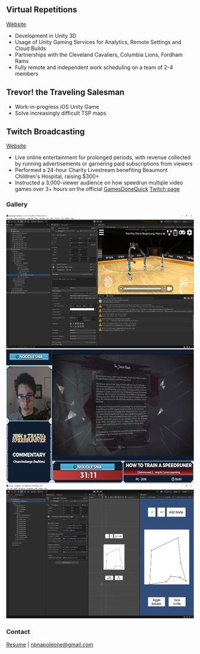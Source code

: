 ## Virtual Repetitions
[Website](https://vreps.us)
- Development in Unity 3D
- Usage of Unity Gaming Services for Analytics, Remote Settings and Cloud Builds
- Partnerships with the Cleveland Cavaliers, Columbia Lions, Fordham Rams
- Fully remote and independent work scheduling on a team of 2-4 members

## Trevor! the Traveling Salesman
- Work-in-progress iOS Unity Game
- Solve increasingly difficult TSP maps

## Twitch Broadcasting
[Website](https://twitch.tv/NoodlesNA)
- Live online entertainment for prolonged periods, with revenue collected by running advertisements or garnering paid subscriptions from viewers
- Performed a 24-hour Charity Livestream benefiting Beaumont Children's Hospital, raising $300+
- Instructed a 3,000-viewer audience on how speedrun multiple video games over 3+ hours on the official [GamesDoneQuick](https://gamesdonequick.com/) [Twitch page](https://www.twitch.tv/gamesdonequick)

### Gallery
<img src="vreps_sc.png" width=640 height=360 alt="UI dev and assessment"><img src="twitch_sc.png" width=640 height=360 alt="Teaching Dishonored 2 to 3k viewers"><img src="tsp_sc.png" width=640 height=360 alt="Custom scene for map building">

### Contact
<a href="Resume 2022.pdf">Resume</a> | <npnapoleone@gmail.com>
